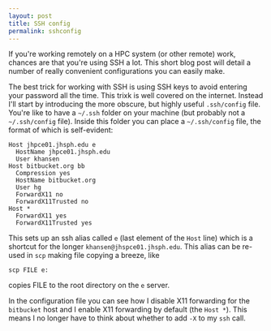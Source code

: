 ```yaml
---
layout: post
title: SSH config
permalink: sshconfig
---
```


If you're working remotely on a HPC system (or other remote) work, chances are that you're using SSH a lot. This short blog post will detail a number of really convenient configurations you can easily make.

The best trick for working with SSH is using SSH keys to avoid entering your password all the time. This trixk is well covered on the internet. Instead I'll start by introducing the more obscure, but highly useful `.ssh/config` file. You're like to have a `~/.ssh` folder on your machine (but probably not a `~/.ssh/config` file). Inside this folder you can place a `~/.ssh/config` file, the format of which is self-evident:

```
Host jhpce01.jhsph.edu e
  HostName jhpce01.jhsph.edu
  User khansen
Host bitbucket.org bb
  Compression yes
  HostName bitbucket.org
  User hg
  ForwardX11 no
  ForwardX11Trusted no
Host *
  ForwardX11 yes
  ForwardX11Trusted yes
```

This sets up an ssh alias called `e` (last element of the `Host` line) which is a shortcut for the longer `khansen@jhspce01.jhsph.edu`. This alias can be re-used in `scp` making file copying a breeze, like

```
scp FILE e:
```

copies FILE to the root directory on the `e` server.

In the configuration file you can see how I disable X11 forwarding for the `bitbucket` host and I enable X11 forwarding by default (the `Host *`). This means I no longer have to think about whether to add `-X` to my `ssh` call.

